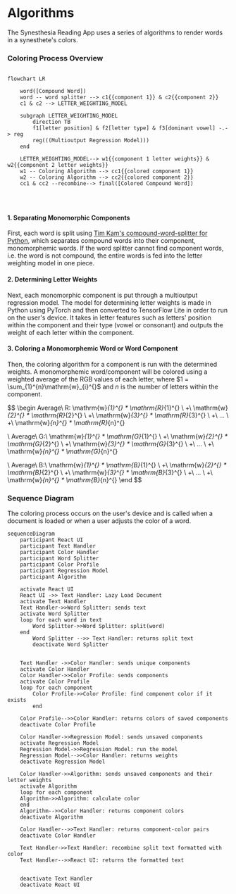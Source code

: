 # Algorithms
The Synesthesia Reading App uses a series of algorithms to render words in a synesthete's colors.

### Coloring Process Overview

```mermaid

flowchart LR
  
    word([Compound Word])
    word -- word splitter --> c1{{component 1}} & c2{{component 2}}
    c1 & c2 --> LETTER_WEIGHTING_MODEL
    
    subgraph LETTER_WEIGHTING_MODEL
        direction TB
        f1[letter position] & f2[letter type] & f3[dominant vowel] -.-> reg
        reg(((Multioutput Regression Model)))
    end
    
    LETTER_WEIGHTING_MODEL--> w1{{component 1 letter weights}} & w2{{component 2 letter weights}}
    w1 -- Coloring Algorithm --> cc1{{colored component 1}}
    w2 -- Coloring Algorithm --> cc2{{colored component 2}}
    cc1 & cc2 --recombine--> final([Colored Compound Word])




```


#### 1. Separating Monomorphic Components
First, each word is split using [Tim Kam's compound-word-splitter for Python](https://github.com/TimKam/compound-word-splitter), 
which separates compound words into their component, monomorphemic words. If the word splitter 
cannot find component words, i.e. the word is not compound, the entire words is fed into 
the letter weighting model in one piece.

#### 2. Determining Letter Weights
Next, each monomorphic component is put through a multioutput regression model. 
The model for determining letter weights is made in Python using PyTorch and
then converted to TensorFlow Lite in order to run on the user's device. It 
takes in letter features such as letters' position within the component and their 
type (vowel or consonant) and outputs the weight of each letter within the component.


#### 3. Coloring a Monomorphemic Word or Word Component
Then, the coloring algorithm for a component is run with the determined weights. 
A monomorphemic word/component will be colored using a weighted average of the
RGB values of each letter, where $1 = \sum_{1}^{n}\mathrm{w}_{i}^{}$ and $n$ is the 
number of letters within the component.

$$
\begin
Average\ R: \mathrm{w}_{1}^{} * \mathrm{R}_{1}^{} \ +\ \mathrm{w}_{2}^{} * \mathrm{R}_{2}^{} \ +\ \mathrm{w}_{3}^{} * \mathrm{R}_{3}^{} \ +\ ... \ +\ \mathrm{w}_{n}^{} * \mathrm{R}_{n}^{}

\\
Average\ G:\ \mathrm{w}_{1}^{} * \mathrm{G}_{1}^{} \ +\ \mathrm{w}_{2}^{} * \mathrm{G}_{2}^{} \ +\ \mathrm{w}_{3}^{} * \mathrm{G}_{3}^{} \ +\ ... \ +\ \mathrm{w}_{n}^{} * \mathrm{G}_{n}^{}

\\
Average\ B:\ \mathrm{w}_{1}^{} * \mathrm{B}_{1}^{} \ +\ \mathrm{w}_{2}^{} * \mathrm{B}_{2}^{} \ +\ \mathrm{w}_{3}^{} * \mathrm{B}_{3}^{} \ +\ ... \ +\ \mathrm{w}_{n}^{} * \mathrm{B}_{n}^{}
\end
$$


### Sequence Diagram
The coloring process occurs on the user's device and is called 
when a document is loaded or when a user adjusts the color 
of a word.

```mermaid
sequenceDiagram
    participant React UI
    participant Text Handler
    participant Color Handler
    participant Word Splitter
    participant Color Profile
    participant Regression Model
    participant Algorithm

    activate React UI
    React UI ->> Text Handler: Lazy Load Document
    activate Text Handler
    Text Handler->>Word Splitter: sends text
    activate Word Splitter
    loop for each word in text
        Word Splitter->>Word Splitter: split(word)
    end
        Word Splitter -->> Text Handler: returns split text
        deactivate Word Splitter

    
    Text Handler ->>Color Handler: sends unique components
    activate Color Handler
    Color Handler->>Color Profile: sends components
    activate Color Profile
    loop for each component
        Color Profile->>Color Profile: find component color if it exists
        end

    Color Profile-->>Color Handler: returns colors of saved components
    deactivate Color Profile
    
    Color Handler->>Regression Model: sends unsaved components
    activate Regression Model
    Regression Model->>Regression Model: run the model
    Regression Model-->>Color Handler: returns weights
    deactivate Regression Model
    
    Color Handler->>Algorithm: sends unsaved components and their letter weights
    activate Algorithm
    loop for each component
    Algorithm->>Algorithm: calculate color
    end
    Algorithm-->>Color Handler: returns component colors
    deactivate Algorithm
    
    Color Handler-->>Text Handler: returns component-color pairs
    deactivate Color Handler
    
    Text Handler->>Text Handler: recombine split text formatted with color
    Text Handler-->>React UI: returns the formatted text
    
    
    deactivate Text Handler
    deactivate React UI

```

